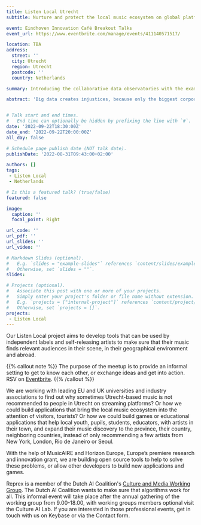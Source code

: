 ```yaml
---
title: Listen Local Utrecht
subtitle: Nurture and protect the local music ecosystem on global platforms

event: Eindhoven Innovation Café Breakout Talks
event_url: https://www.eventbrite.com/manage/events/411140571517/

location: TBA
address:
  street: ''
  city: Utrecht
  region: Utrecht
  postcode: ''
  country: Netherlands

summary: Introducing the collaborative data observatories with the example of the music industry and sector.

abstract: 'Big data creates injustices, because only the biggest corporations, universities and governments can sustain long, systematic, and well-organized data collection. Reprex builds collaborative data ecosystems, communities, that can share resources and access legally open but not available data sources. Our flagship products are the Digital Music Observatory and Listen Local, a system that tries to prevent global platforms colonizing local ecosystems with AI.'


# Talk start and end times.
#   End time can optionally be hidden by prefixing the line with `#`.
date: '2022-09-22T18:30:00Z'
date_end: '2022-09-22T20:00:00Z'
all_day: false

# Schedule page publish date (NOT talk date).
publishDate: '2022-08-31T09:43:00+02:00'

authors: []
tags: 
 - Listen Local
 - Netherlands

# Is this a featured talk? (true/false)
featured: false

image:
  caption: ''
  focal_point: Right

url_code: ''
url_pdf: ''
url_slides: ''
url_video: ''

# Markdown Slides (optional).
#   E.g. `slides = "example-slides"` references `content/slides/example-slides.md`.
#   Otherwise, set `slides = ""`.
slides:

# Projects (optional).
#   Associate this post with one or more of your projects.
#   Simply enter your project's folder or file name without extension.
#   E.g. `projects = ["internal-project"]` references `content/project/deep-learning/index.md`.
#   Otherwise, set `projects = []`.
projects:
 - Listen Local
---
```



Our Listen Local project aims to develop tools that can be used by independent labels and self-releasing artists to make sure that their music finds relevant audiences in their scene, in their geographical environment and abroad.  

{{% callout note %}}
The purpose of the meetup is to provide an informal setting to get to know each other, or exchange ideas and get into action. RSV on [Eventbrite](https://www.eventbrite.com/manage/events/411140571517/).
{{% /callout %}}


We are working with leading EU and UK universities and industry associations to find out why sometimes Utrecht-based music is not recommended to people in Utrecht on streaming platforms? Or how we could build applications that bring the local music ecosystem into the attention of visitors, tourists?  Or how we could build games or educational applications that help local youth, pupils, students, educators, with artists in their town, and expand their music discovery to the province, their country, neighboring countries, instead of only recommending a few artists from New York, London, Rio de Janeiro or Seoul.

With the help of MusicAIRE and Horizon Europe, Europe’s premiere research and innovation grant, we are building open source tools to help to solve these problems, or allow other developers to build new applications and games.

Reprex is a member of the Dutch AI Coalition's [Culture and Media Working Group](https://nlaic.com/en/sectors/culture/). The Dutch AI Coalition wants to make sure that algorithms work for all. This informal event will take place after the annual gathering of the working group from 9.00-18.00, with working groups members optional visit the Culture AI Lab. If you are interested in those professional events, get in touch with us on Keybase or via the Contact form.




